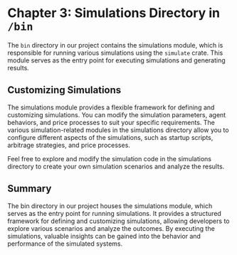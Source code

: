 # Chapter 3: Simulations Directory in `/bin`

The `bin` directory in our project contains the simulations module, which is responsible for running various simulations using the `simulate` crate. This module serves as the entry point for executing simulations and generating results.

## Customizing Simulations
The simulations module provides a flexible framework for defining and customizing simulations. You can modify the simulation parameters, agent behaviors, and price processes to suit your specific requirements. The various simulation-related modules in the simulations directory allow you to configure different aspects of the simulations, such as startup scripts, arbitrage strategies, and price processes.

Feel free to explore and modify the simulation code in the simulations directory to create your own simulation scenarios and analyze the results.



## Summary
The bin directory in our project houses the simulations module, which serves as the entry point for running simulations. It provides a structured framework for defining and customizing simulations, allowing developers to explore various scenarios and analyze the outcomes. By executing the simulations, valuable insights can be gained into the behavior and performance of the simulated systems.